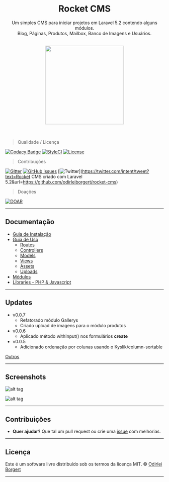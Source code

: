 <div align="center">
	<h1>Rocket CMS</h1>
	<p>
		Um simples CMS para iniciar projetos em Laravel 5.2 contendo alguns módulos. <br>
		Blog, Páginas, Produtos,  Mailbox, Banco de Imagens e Usuários.
	</p>
	<br>
	<img src="http://i.imgur.com/uDYYTwS.png" width="250px">
	<br>
	<br>
	<br>
</div>


> Qualidade / Licença

[![Codacy Badge](https://api.codacy.com/project/badge/Grade/ad3c062e22ba4c25b8017041b619e217)](https://www.codacy.com/app/odirleiborgert/rocket-planet?utm_source=github.com&amp;utm_medium=referral&amp;utm_content=odirleiborgert/rocket-planet&amp;utm_campaign=Badge_Grade) [![StyleCI](https://styleci.io/repos/60208254/shield?branch=master)](https://styleci.io/repos/60208254) [![License](https://img.shields.io/badge/License-MIT-orange.svg)](https://opensource.org/licenses/MIT) 

> Contribuções

[![Gitter](https://img.shields.io/gitter/room/nwjs/nw.js.svg?maxAge=2592000)](https://gitter.im/odirleiborgert/rocket-cms) [![GitHub issues](https://img.shields.io/github/issues/odirleiborgert/rocket-cms.svg)](https://github.com/odirleiborgert/rocket-cms/issues) [![Twitter](https://img.shields.io/twitter/url/https/github.com/odirleiborgert/rocket-cms.svg?style=social)](https://twitter.com/intent/tweet?text=Rocket CMS criado com Laravel 5.2&url=https://github.com/odirleiborgert/rocket-cms)

> Doações

[![DOAR](https://img.shields.io/badge/DOAR-PAYPAL-blue.svg)](https://www.paypal.com/cgi-bin/webscr?cmd=_donations&business=odirleiborgert%40gmail%2ecom&lc=MQ&item_name=Odirlei%20Borgert&currency_code=BRL&bn=PP%2dDonationsBF%3abtn_donateCC_LG%2egif%3aNonHosted)


-----

## Documentação

* [Guia de Instalação](docs/installation.md)
* [Guia de Uso](docs/usage.md)
	* [Routes](docs/usage.md#routes)
	* [Controllers](docs/usage.md#controllers)
	* [Models](docs/usage.md#models)
	* [Views](docs/usage.md#views)
	* [Assets](docs/usage.md#assets)
	* [Uploads](docs/uploads.md)
* [Módulos](docs/modules.md)
* [Libraries - PHP & Javascript](docs/libraries.md)

-----
<a name="updates"></a>
## Updates

* v0.0.7
	* Refatorado módulo Gallerys
	* Criado upload de imagens para o módulo produtos
* v0.0.6
	* Aplicado método withInput() nos formulários **create**
* v0.0.5
	* Adicionado ordenação por colunas usando o Kyslik/column-sortable

[Outros](docs/updates.md)

-----
<a name="screenshots"></a>
## Screenshots

![alt tag](http://i.imgur.com/Ox6vGP1.png)

![alt tag](http://i.imgur.com/dQQKLzM.png)


-----
<a name="contribuicoes"></a>
## Contribuições
- **Quer ajudar?** Que tal um pull request ou crie uma [issue](https://github.com/odirleiborgert/rocket-cms/issues) com melhorias.


-----
<a name="licenca"></a>
## Licença

Este é um software livre distribuído sob os termos da licença MIT. © 
[Odirlei Borgert](http://www.odirleiborgert.com.br)

-----
